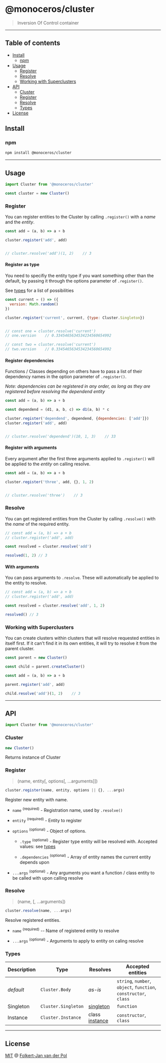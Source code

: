 # @monoceros/cluster

> Inversion Of Control container

* * *

## Table of contents

- [Install](#install)
  - [npm](#npm)
- [Usage](#usage)
  - [Register](#register)
  - [Resolve](#resolve)
  - [Working with Superclusters](#working-with-superclusters)
- [API](#api)
  - [Cluster](#cluster)
  - [Register](#register-1)
  - [Resolve](#resolve-1)
  - [Types](#types)
- [License](#license)

## Install

### npm

```bash
npm install @monoceros/cluster
```

* * *

## Usage

```js
import Cluster from '@monoceros/cluster'

const cluster = new Cluster()
```

### Register

You can register entities to the Cluster by calling `.register()` with a _name_ and the _entity_.

```js
const add = (a, b) => a + b

cluster.register('add', add)


// cluster.resolve('add')(1, 2)    // 3
```

#### Register as type

You need to specifiy the entity type if you want something other than the default, by passing it through the options parameter of `.register()`.

See [types](#types) for a list of possibilities

```js
const current = () => ({
  version: Math.random()
})

cluster.register('current', current, {type: Cluster.Singleton})


// const one = cluster.resolve('current')
// one.version    // 0.3345465634534234560654992

// const two = cluster.resolve('current')
// two.version    // 0.3345465634534234560654992
```

#### Register dependencies

Functions / Classes depending on others have to pass a list of their dependency names in the option parameter of `.register()`. 

_Note: dependencies can be registered in any order, as long as they are registered before resolving the dependend entity_

```js
const add = (a, b) => a + b

const dependend = (d1, a, b, c) => d1(a, b) * c

cluster.register('dependend', dependend, {dependencies: ['add']})
cluster.register('add', add)


// cluster.resolve('dependend')(10, 1, 3)    // 33
```

#### Register with arguments

Every argument after the first three arguments applied to `.register()` will be applied to the _entity_ on calling resolve.

```js
const add = (a, b) => a + b

cluster.register('three', add, {}, 1, 2)


// cluster.resolve('three')    // 3
```

### Resolve

You can get registered entities from the Cluster by calling `.resolve()` with the _name_ of the required entity.

```js
// const add = (a, b) => a + b
// cluster.register('add', add)

const resolved = cluster.resolve('add')

resolved(1, 2) // 3
```

#### With arguments

You can pass arguments to `.resolve`. These will automatically be applied to the entity to resolve.

```js
// const add = (a, b) => a + b
// cluster.register('add', add)

const resolved = cluster.resolve('add', 1, 2)

resolved() // 3
```

### Working with Superclusters

You can create clusters within clusters that will resolve requested entities in itself first. If it can't find it in its own entities, it will try to resolve it from the parent cluster.

```js
const parent = new Cluster()

const child = parent.createCluster()

const add = (a, b) => a + b

parent.register('add', add)

child.resolve('add')(1, 2)    // 3
```

* * *

## API

```js
import Cluster from '@monoceros/cluster'
```

### Cluster

```js
new Cluster()
```

Returns instance of Cluster

### Register

> (name, entity\[, options[, ...arguments]])

```js
cluster.register(name, entity, options || {}, ...args)
```

Register new entity with name.

- `name` <sup>(required)</sup> - Registration name, used by `.resolve()`

- `entity` <sup>(required)</sup> - Entity to register

- `options` <sup>(optional)</sup> - Object of options.

  - `.type` <sup>(optional)</sup> - Register type entity will be resolved with. Accepted values: see [types](#types)

  - `.dependencies` <sup>(optional)</sup> - Array of entity names the current entity depends upon

- `...args` <sup>(optional)</sup> - Any arguments you want a function / class entity to be called with upon calling resolve

### Resolve

> (name, [, ...arguments])

```js
cluster.resolve(name, ...args)
```

Resolve registered entities.

- `name` <sup>(required)</sup> -- Name of registered entity to resolve

- `...args` <sup>(optional)</sup> - Arguments to apply to entity on caling resolve

### Types

| Description | Type                | Resolves                                                                    | Accepted entities                                                |
| ----------- | ------------------- | --------------------------------------------------------------------------- | ---------------------------------------------------------------- |
| _default_   | `Cluster.Body`      | _as-is_                                                                     | `string`, `number`, `object`, `function`, `constructor`, `class` |
| Singleton   | `Cluster.Singleton` | [singleton](https://en.wikipedia.org/wiki/Singleton_pattern)                | `function`                                                       |
| Instance    | `Cluster.Instance`  | class [instance](https://en.wikipedia.org/wiki/Instance_(computer_science)) | `constructor`, `class`                                           |

* * *

## License

[MIT](license) @ [Folkert-Jan van der Pol](https://folkertjan.nl)
